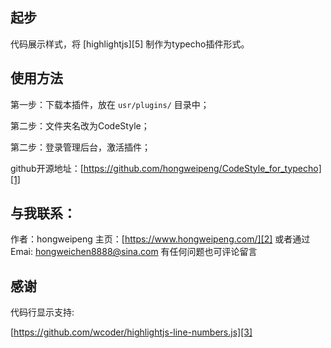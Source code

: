 ## 起步

代码展示样式，将 [highlightjs][5] 制作为typecho插件形式。

## 使用方法

第一步：下载本插件，放在 `usr/plugins/` 目录中；

第二步：文件夹名改为CodeStyle；

第二步：登录管理后台，激活插件；

github开源地址：[https://github.com/hongweipeng/CodeStyle_for_typecho][1]

## 与我联系：

作者：hongweipeng
主页：[https://www.hongweipeng.com/][2]
或者通过 Emai: hongweichen8888@sina.com
有任何问题也可评论留言

## 感谢
代码行显示支持:

[https://github.com/wcoder/highlightjs-line-numbers.js][3]

[1]: https://github.com/hongweipeng/MenuTree_for_typecho
[2]: https://www.hongweipeng.com/
[3]: https://github.com/wcoder/highlightjs-line-numbers.js
[4]: https://highlightjs.org/